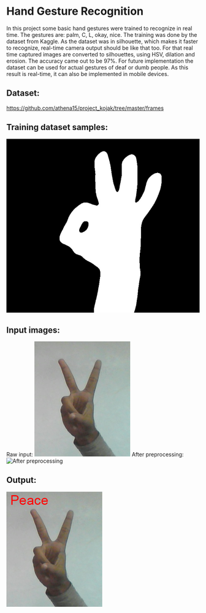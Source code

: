 # Hand Gesture Recognition
In this project some basic hand gestures were trained to recognize in real time. The gestures are: palm, C, L, okay, nice. The training was done by the dataset from Kaggle. As the dataset was in silhouette, which makes it faster to recognize, real-time camera output should be like that too. For that real time captured images are converted to silhouettes, using HSV, dilation and erosion. The accuracy came out to be 97%. For future implementation the dataset can be used for actual gestures of deaf or dumb people. As this result is real-time, it can also be implemented in mobile devices.
## Dataset:
https://github.com/athena15/project_kojak/tree/master/frames
## Training dataset samples:
![Dataset](dataset.jpg)
## Input images:
Raw input:
![Input](input.jpg)
After preprocessing:
![After preprocessing](processing.jpg)
## Output:
![Output](output.jpg)
